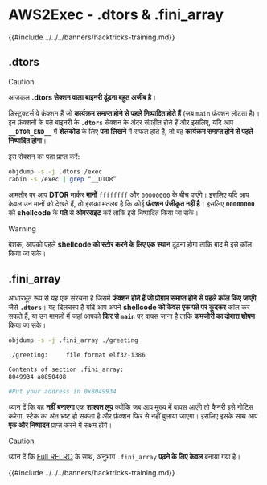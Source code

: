 # AWS2Exec - .dtors & .fini_array

{{#include ../../../banners/hacktricks-training.md}}

## .dtors

> [!CAUTION]
> आजकल **.dtors सेक्शन वाला बाइनरी ढूंढना बहुत अजीब है**।

डिस्ट्रक्टर्स वे फ़ंक्शन हैं जो **कार्यक्रम समाप्त होने से पहले निष्पादित होते हैं** (जब `main` फ़ंक्शन लौटता है)।\
इन फ़ंक्शनों के पते बाइनरी के **`.dtors`** सेक्शन के अंदर संग्रहीत होते हैं और इसलिए, यदि आप **`__DTOR_END__`** में **शेलकोड** के लिए **पता लिखने** में सफल होते हैं, तो वह **कार्यक्रम समाप्त होने से पहले निष्पादित होगा**।

इस सेक्शन का पता प्राप्त करें:
```bash
objdump -s -j .dtors /exec
rabin -s /exec | grep “__DTOR”
```
आमतौर पर आप **DTOR** मार्कर **मानों** `ffffffff` और `00000000` के बीच पाएंगे। इसलिए यदि आप केवल उन मानों को देखते हैं, तो इसका मतलब है कि कोई **फंक्शन पंजीकृत नहीं है**। इसलिए **`00000000`** को **shellcode** के **पते** से **ओवरराइट** करें ताकि इसे निष्पादित किया जा सके।

> [!WARNING]
> बेशक, आपको पहले **shellcode को स्टोर करने के लिए एक स्थान** ढूंढना होगा ताकि बाद में इसे कॉल किया जा सके।

## **.fini_array**

आधारभूत रूप से यह एक संरचना है जिसमें **फंक्शन होते हैं जो प्रोग्राम समाप्त होने से पहले कॉल किए जाएंगे**, जैसे **`.dtors`**। यह दिलचस्प है यदि आप अपने **shellcode को केवल एक पते पर कूदकर** कॉल कर सकते हैं, या उन मामलों में जहां आपको **फिर से `main`** पर वापस जाना है ताकि **कमजोरी का दोबारा शोषण** किया जा सके।
```bash
objdump -s -j .fini_array ./greeting

./greeting:     file format elf32-i386

Contents of section .fini_array:
8049934 a0850408

#Put your address in 0x8049934
```
ध्यान दें कि यह **नहीं** **बनाएगा** एक **शाश्वत लूप** क्योंकि जब आप मुख्य में वापस आएंगे तो कैनरी इसे नोटिस करेगा, स्टैक का अंत भ्रष्ट हो सकता है और फ़ंक्शन फिर से नहीं बुलाया जाएगा। इसलिए इसके साथ आप **एक और निष्पादन** प्राप्त करने में सक्षम होंगे।

> [!CAUTION]
> ध्यान दें कि [Full RELRO](../common-binary-protections-and-bypasses/relro.md) के साथ, अनुभाग `.fini_array` **पढ़ने के लिए केवल** बनाया गया है।

{{#include ../../../banners/hacktricks-training.md}}
